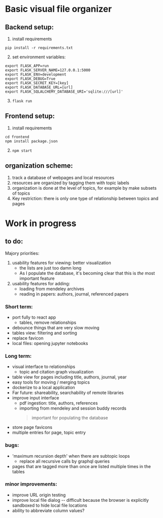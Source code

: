 # Basic visual file organizer

## Backend setup:
1. install requirements
```
pip install -r requirements.txt
```

2. set environment variables:
```
export FLASK_APP=run
export FLASK_SERVER_NAME=127.0.0.1:5000
export FLASK_ENV=development
export FLASK_DEBUG=True
export FLASK_SECRET_KEY=[key]
export FLASK_DATABASE_URL=[url]
export FLASK_SQLALCHEMY_DATABASE_URI='sqlite:///[url]'
```
3. ```flask run```


## Frontend setup:
1. install requirements
```
cd frontend
npm install package.json
```

2. ```npm start```



## organization scheme:
1. track a database of webpages and local resources
2. resources are organized by tagging them with topic labels
3. organization is done at the level of topics, for example by make subsets of topics
4. Key restriction: there is only one type of relationship between topics and pages



# Work in progress

## to do:
Majory priorities:
1. usability features for viewing: better visualization
    - the lists are just too damn long
    - As I populate the database, it's becoming clear that this is _the_ most important feature
2. usability features for adding: 
    - loading from mendeley archives 
    - reading in papers: authors, journal, referenced papers


### Short term:
- port fully to react app
    - tables, remove relationships
- debounce things that are very slow moving
- tables view: filtering and sorting
- replace favicon
- local files: opening jupyter notebooks



### Long term:
- visual interface to relationships
    * topic and citation graph visualization
- table view for pages including title, authors, journal, year
- easy tools for moving / merging topics
- dockerize to a local application
- Far future: shareability, searchability of remote libraries
- improve input interface
    * pdf ingestion: title, authors, references
    * importing from mendeley and session buddy records
        > important for populating the database
- store page favicons
- multiple entries for page, topic entry



### bugs:
- 'maximum recursion depth' when there are subtopic loops
    * replace all recursive calls by graphql queries
- pages that are tagged more than once are listed multiple times in the tables

### minor improvements:
- improve URL origin testing
- improve local file dialog -- difficult because the browser is explicitly sandboxed to hide local file locations
- ability to abbreviate column values?


